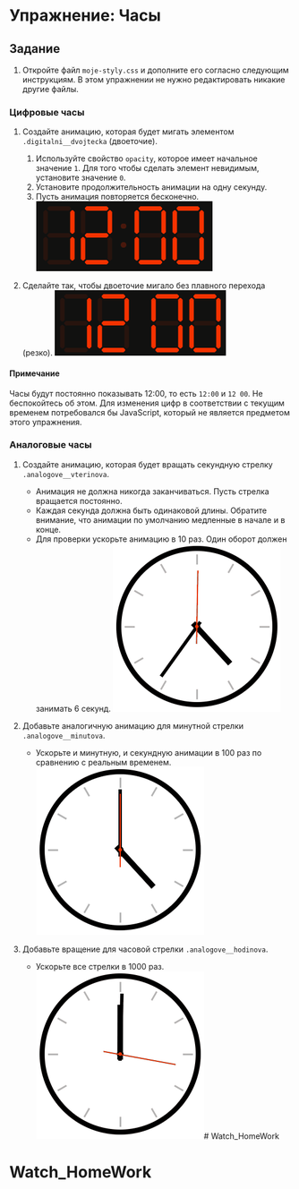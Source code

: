 # Упражнение: Часы

## Задание

1. Откройте файл `moje-styly.css` и дополните его согласно следующим инструкциям. В этом упражнении не нужно редактировать никакие другие файлы.

### Цифровые часы

1. Создайте анимацию, которая будет мигать элементом `.digitalni__dvojtecka` (двоеточие).
   1. Используйте свойство `opacity`, которое имеет начальное значение `1`. Для того чтобы сделать элемент невидимым, установите значение `0`.
   1. Установите продолжительность анимации на одну секунду.
   1. Пусть анимация повторяется бесконечно.
   ![плавное мигание](zadani/digitalni-prolinani.gif)
   
1. Сделайте так, чтобы двоеточие мигало без плавного перехода (резко).
   ![резкое мигание](zadani/digitalni-ostre.gif)

#### Примечание
Часы будут постоянно показывать 12:00, то есть `12:00` и `12 00`. Не беспокойтесь об этом. Для изменения цифр в соответствии с текущим временем потребовался бы JavaScript, который не является предметом этого упражнения.

### Аналоговые часы

1. Создайте анимацию, которая будет вращать секундную стрелку `.analogove__vterinova`.
   - Анимация не должна никогда заканчиваться. Пусть стрелка вращается постоянно.
   - Каждая секунда должна быть одинаковой длины. Обратите внимание, что анимации по умолчанию медленные в начале и в конце.
   - Для проверки ускорьте анимацию в 10 раз. Один оборот должен занимать 6 секунд.
   ![секундная стрелка](zadani/analogove-vterinova.gif)
   
1. Добавьте аналогичную анимацию для минутной стрелки `.analogove__minutova`.
   - Ускорьте и минутную, и секундную анимации в 100 раз по сравнению с реальным временем.
   ![минутная стрелка](zadani/analogove-minutova.gif)
   
1. Добавьте вращение для часовой стрелки `.analogove__hodinova`.
   - Ускорьте все стрелки в 1000 раз.
   ![часовая стрелка](zadani/analogove-hodinova.gif)# Watch_HomeWork
# Watch_HomeWork
